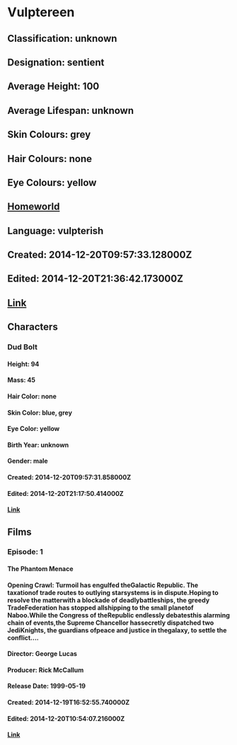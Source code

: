 # Vulptereen
## Classification: unknown
## Designation: sentient
## Average Height: 100
## Average Lifespan: unknown
## Skin Colours: grey
## Hair Colours: none
## Eye Colours: yellow
## [Homeworld](https://swapi.dev/api/planets/39/)
## Language: vulpterish
## Created: 2014-12-20T09:57:33.128000Z
## Edited: 2014-12-20T21:36:42.173000Z
## [Link](https://swapi.dev/api/species/17/)
## Characters
### Dud Bolt
#### Height: 94
#### Mass: 45
#### Hair Color: none
#### Skin Color: blue, grey
#### Eye Color: yellow
#### Birth Year: unknown
#### Gender: male
#### Created: 2014-12-20T09:57:31.858000Z
#### Edited: 2014-12-20T21:17:50.414000Z
#### [Link](https://swapi.dev/api/people/48/)
## Films
### Episode: 1
#### The Phantom Menace
#### Opening Crawl: Turmoil has engulfed theGalactic Republic. The taxationof trade routes to outlying starsystems is in dispute.Hoping to resolve the matterwith a blockade of deadlybattleships, the greedy TradeFederation has stopped allshipping to the small planetof Naboo.While the Congress of theRepublic endlessly debatesthis alarming chain of events,the Supreme Chancellor hassecretly dispatched two JediKnights, the guardians ofpeace and justice in thegalaxy, to settle the conflict....
#### Director: George Lucas
#### Producer: Rick McCallum
#### Release Date: 1999-05-19
#### Created: 2014-12-19T16:52:55.740000Z
#### Edited: 2014-12-20T10:54:07.216000Z
#### [Link](https://swapi.dev/api/films/4/)
